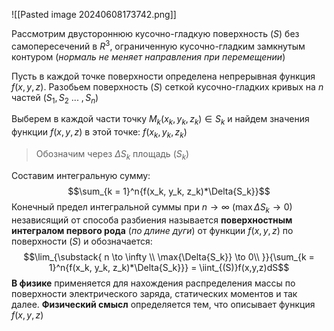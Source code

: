 ![[Pasted image 20240608173742.png]]

Рассмотрим двустороннюю кусочно-гладкую поверхность $(S)$ без самопересечений в $R^3$, ограниченную кусочно-гладким замкнутым контуром (*нормаль не меняет направления при перемещении*)

Пусть в каждой точке поверхности определена непрерывная функция $f(x,y,z)$. Разобьем поверхность $(S)$ сеткой кусочно-гладких кривых на $n$ частей $(S_1, S_2 \ ... \ ,S_n)$

Выберем в каждой части точку $M_k(x_k,y_k,z_k) \in S_k$ и найдем значения функции $f(x,y,z)$ в этой точке: $f(x_k, y_k, z_k)$

> Обозначим через $\Delta{S_k}$ площадь $(S_k)$

Составим интегральную сумму: $$\sum_{k = 1}^n{f(x_k, y_k, z_k)*\Delta{S_k}}$$
Конечный предел интегральной суммы при $n \to \infty \ (\max{\Delta{S_k}} \to 0)$ независящий от способа разбиения называется **поверхностным интегралом первого рода** (*по длине дуги*) от функции $f(x,y,z)$ по поверхности $(S)$ и обозначается: $$\lim_{\substack{
n \to \infty \\
\max{\Delta{S_k}} \to 0\\
}}{\sum_{k = 1}^n{f(x_k, y_k, z_k)*\Delta{S_k}}} = \iint_{(S)}f(x,y,z)dS$$**В физике** применяется для нахождения распределения массы по поверхности электрического заряда, статических моментов и так далее. **Физический смысл** определяется тем, что описывает функция $f(x,y,z)$